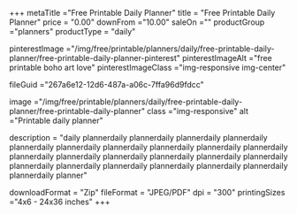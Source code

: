 +++
metaTitle ="Free Printable Daily Planner"
title = "Free Printable Daily Planner"
price = "0.00"
downFrom ="10.00"
saleOn =""
productGroup ="planners"
productType = "daily"

pinterestImage ="/img/free/printable/planners/daily/free-printable-daily-planner/free-printable-daily-planner-pinterest"
pinterestImageAlt ="free printable boho art love"
pinterestImageClass ="img-responsive img-center"

fileGuid ="267a6e12-12d6-487a-a06c-7ffa96d9fdcc"

image ="/img/free/printable/planners/daily/free-printable-daily-planner/free-printable-daily-planner"
class ="img-responsive"
alt ="Printable daily planner"

description = "daily plannerdaily plannerdaily plannerdaily plannerdaily plannerdaily plannerdaily plannerdaily plannerdaily plannerdaily plannerdaily plannerdaily plannerdaily plannerdaily plannerdaily plannerdaily plannerdaily plannerdaily plannerdaily plannerdaily plannerdaily plannerdaily plannerdaily plannerdaily planner"

downloadFormat = "Zip"
fileFormat = "JPEG/PDF"
dpi = "300"
printingSizes ="4x6 - 24x36 inches"
+++